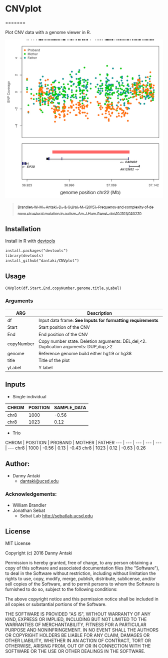 # CNVplot
=======

Plot CNV data with a genome viewer in R.

![alt text](CNVplot.jpg "de novo deletion in an ASD proband")

>[<sub>Brandler, W. M., Antaki, D., & Gujral, M. (2015). Frequency and complexity of de novo structural mutation in autism. Am J Hum Genet. doi:10.1101/030270</sub>](https://www.ncbi.nlm.nih.gov/pubmed/27018473)

## Installation

Install in R with [devtools](https://github.com/hadley/devtools)

```
install.packages("devtools")
library(devtools)
install_github("dantaki/CNVplot")
```

## Usage

```
CNVplot(df,Start,End,copyNumber,genome,title,yLabel)
```
### Arguments
  
ARG | Description 
--- | ---- 
df | Input data frame: **See Inputs for formatting requirements**
Start | Start position of the CNV
End | End position of the CNV
copyNumber | Copy number state. Deletion arguments: DEL,del,<2. Duplication arguments: DUP,dup,>2
genome | Reference genome build either hg19 or hg38
title | Title of the plot
yLabel | Y label

## Inputs

* Single individual

CHROM | POSITION | SAMPLE_DATA
--- | --- | --- 
chr8 | 1000 | -0.56
chr8 | 1023 | 0.12

* Trio

CHROM | POSITION | PROBAND | MOTHER | FATHER
--- | --- | --- | --- | --- | ---
chr8 | 1000 | -0.56 | 0.13 | -0.43 
chr8 | 1023 | 0.12 | -0.63 | 0.26

## Author:

* Danny Antaki
  * dantaki@ucsd.edu

### Acknowledgements:

* William Brandler
* Jonathan Sebat
   * Sebat Lab http://sebatlab.ucsd.edu

## License 
MIT License

Copyright (c) 2016 Danny Antaki

Permission is hereby granted, free of charge, to any person obtaining a copy
of this software and associated documentation files (the "Software"), to deal
in the Software without restriction, including without limitation the rights
to use, copy, modify, merge, publish, distribute, sublicense, and/or sell
copies of the Software, and to permit persons to whom the Software is
furnished to do so, subject to the following conditions:

The above copyright notice and this permission notice shall be included in all
copies or substantial portions of the Software.

THE SOFTWARE IS PROVIDED "AS IS", WITHOUT WARRANTY OF ANY KIND, EXPRESS OR
IMPLIED, INCLUDING BUT NOT LIMITED TO THE WARRANTIES OF MERCHANTABILITY,
FITNESS FOR A PARTICULAR PURPOSE AND NONINFRINGEMENT. IN NO EVENT SHALL THE
AUTHORS OR COPYRIGHT HOLDERS BE LIABLE FOR ANY CLAIM, DAMAGES OR OTHER
LIABILITY, WHETHER IN AN ACTION OF CONTRACT, TORT OR OTHERWISE, ARISING FROM,
OUT OF OR IN CONNECTION WITH THE SOFTWARE OR THE USE OR OTHER DEALINGS IN THE
SOFTWARE.
